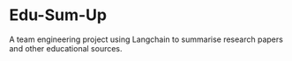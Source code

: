 # Edu-Sum-Up
A team engineering project using Langchain to summarise research papers and other educational sources.
